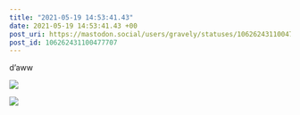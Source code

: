 ```yaml
---
title: "2021-05-19 14:53:41.43"
date: 2021-05-19 14:53:41.43 +00
post_uri: https://mastodon.social/users/gravely/statuses/106262431100477707
post_id: 106262431100477707
---
```

d’aww


![](/images/106262430853074855.jpg)

![](/images/106262431001117814.jpg)


